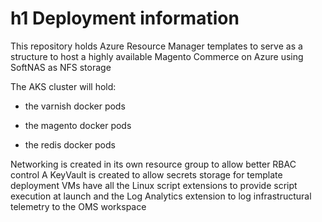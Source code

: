 # h1 Deployment information

This repository holds Azure Resource Manager templates to serve as a structure to host a highly available Magento Commerce on Azure using SoftNAS as NFS storage

The AKS cluster will hold:

- the varnish docker pods

- the magento docker pods

- the redis docker pods

Networking is created in its own resource group to allow better RBAC control
A KeyVault is created to allow secrets storage for template deployment
VMs have all the Linux script extensions to provide script execution at launch and the Log Analytics extension to log infrastructural telemetry to the OMS workspace

 